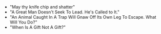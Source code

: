 - "May thy knife chip and shatter"
- "A Great Man Doesn't Seek To Lead. He's Called to It."
- "An Animal Caught In A Trap Will Gnaw Off Its Own Leg To Escape. What Will You Do?"
- "When Is A Gift Not A Gift?"
